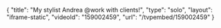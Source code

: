 {
    "title": "My stylist Andrea @work with clients!",
    "type": "solo",
    "layout": "iframe-static",
    "videoId": "159002459",
    "url": "\/tvpembed\/159002459"
}